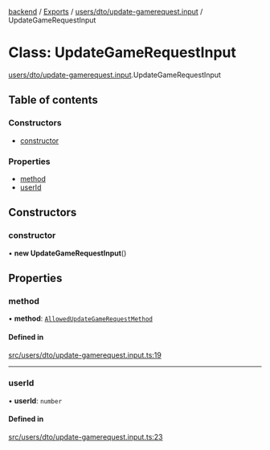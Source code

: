 [backend](../README.md) / [Exports](../modules.md) / [users/dto/update-gamerequest.input](../modules/users_dto_update_gamerequest_input.md) / UpdateGameRequestInput

# Class: UpdateGameRequestInput

[users/dto/update-gamerequest.input](../modules/users_dto_update_gamerequest_input.md).UpdateGameRequestInput

## Table of contents

### Constructors

- [constructor](users_dto_update_gamerequest_input.UpdateGameRequestInput.md#constructor)

### Properties

- [method](users_dto_update_gamerequest_input.UpdateGameRequestInput.md#method)
- [userId](users_dto_update_gamerequest_input.UpdateGameRequestInput.md#userid)

## Constructors

### constructor

• **new UpdateGameRequestInput**()

## Properties

### method

• **method**: [`AllowedUpdateGameRequestMethod`](../enums/users_dto_update_gamerequest_input.AllowedUpdateGameRequestMethod.md)

#### Defined in

[src/users/dto/update-gamerequest.input.ts:19](https://github.com/GQDeltex/ft_transcendence/blob/main/backend/src/users/dto/update-gamerequest.input.ts#L19)

___

### userId

• **userId**: `number`

#### Defined in

[src/users/dto/update-gamerequest.input.ts:23](https://github.com/GQDeltex/ft_transcendence/blob/main/backend/src/users/dto/update-gamerequest.input.ts#L23)
